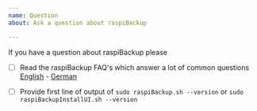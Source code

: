 ```yaml
---
name: Question 
about: Ask a question about raspiBackup

---
```


If you have a question about raspiBackup please 

* [ ] Read the raspiBackup FAQ's which answer a lot of common questions [English](https://www.linux-tips-and-tricks.de/en/faq) - [German](https://www.linux-tips-and-tricks.de/de/faq)

* [ ] Provide first line of output of `sudo raspiBackup.sh --version` or `sudo raspiBackupInstallUI.sh --version`

